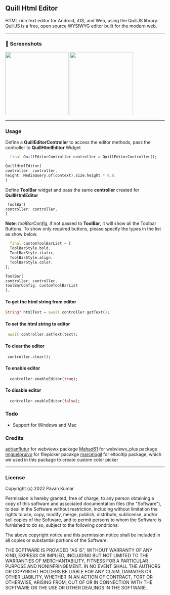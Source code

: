 
## Quill Html Editor

HTML rich text editor for Android, iOS, and Web, using the QuillJS library. QuillJS is a free, open source WYSIWYG editor built for the modern web.

------------
### 📸 Screenshots

<img src="https://github.com/the-airbender/quill_html_editor/blob/beta-0.1/screenshots/screenshot1.png" width="200">


 
<img src="https://github.com/the-airbender/quill_html_editor/blob/beta-0.1/screenshots/screenshot2.png" width="200">

------------


### Usage

Define a **QuillEditorController** to access the editor methods, pass the controller to **QuillHtmlEditor** Widget
```dart
  final QuillEditorController controller = QuillEditorController();
```
```dart
QuillHtmlEditor(
controller: controller,
height: MediaQuery.of(context).size.height * 0.8,
)
```
Define **ToolBar** widget and pass the same **controller** created for **QuillHtmlEditor**
```dart
 ToolBar(
controller: controller,
)
```
**Note**: *toolBarConfig*, if not passed to **ToolBar**, it will show all the Toolbar Buttons. To show only required buttons, please specify the types in the list as show below.
```dart
  final customToolBarList = [
  ToolBarStyle.bold,
  ToolBarStyle.italic,
  ToolBarStyle.align,
  ToolBarStyle.color,
];

ToolBar(
controller: controller,
toolBarConfig: customToolBarList
),
```
#### To get the html string from editor
```dart
String? htmlText = await controller.getText();
```
#### To set the html string to editor
```dart
 await controller.setText(text);
```
#### To clear the editor
```dart
 controller.clear();
```

#### To enable editor
```dart
  controller.enableEditor(true);
```

#### To disable editor
```dart
  controller.enableEditor(false);
```

### Todo
- Support for Windows and Mac

### Credits
[adrianflutur](https://github.com/adrianflutur/webviewx "adrianflutur") for webviewx package
[Mahad61](https://github.com/Mahad61/webviewx_plus "Mahad61") for webviewx_plus package
[miguelpruivo](https://github.com/miguelpruivo/flutter_file_picker "file_picker") for filepicker pacakge
[marcelogil](https://github.com/marcelogil/el_tooltip "marcelogil") for eltooltip package, which we used in this package to create custom color picker

------------

### License


Copyright (c) 2022 Pavan Kumar

Permission is hereby granted, free of charge, to any person obtaining a copy
of this software and associated documentation files (the "Software"), to deal
in the Software without restriction, including without limitation the rights
to use, copy, modify, merge, publish, distribute, sublicense, and/or sell
copies of the Software, and to permit persons to whom the Software is
furnished to do so, subject to the following conditions:

The above copyright notice and this permission notice shall be included in all
copies or substantial portions of the Software.

THE SOFTWARE IS PROVIDED "AS IS", WITHOUT WARRANTY OF ANY KIND, EXPRESS OR
IMPLIED, INCLUDING BUT NOT LIMITED TO THE WARRANTIES OF MERCHANTABILITY,
FITNESS FOR A PARTICULAR PURPOSE AND NONINFRINGEMENT. IN NO EVENT SHALL THE
AUTHORS OR COPYRIGHT HOLDERS BE LIABLE FOR ANY CLAIM, DAMAGES OR OTHER
LIABILITY, WHETHER IN AN ACTION OF CONTRACT, TORT OR OTHERWISE, ARISING FROM,
OUT OF OR IN CONNECTION WITH THE SOFTWARE OR THE USE OR OTHER DEALINGS IN THE
SOFTWARE.

